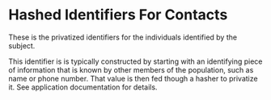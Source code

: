 # Hashed Identifiers For Contacts

These is the privatized identifiers for the individuals identified by the subject.

This identifier is is typically constructed by starting with an identifying piece of
information that is known by other members of the population, such as name or phone number.
That value is then fed though a hasher to privatize it. See application documentation
for details.
